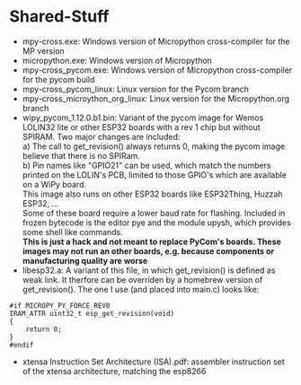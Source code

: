 # Shared-Stuff
- mpy-cross.exe: Windows version of Micropython cross-compiler for the MP version
- micropython.exe: Windows version of Micropython
- mpy-cross_pycom.exe: Windows version of Micropython cross-compiler for the pycom build
- mpy-cross_pycom_linux: Linux version for the Pycom branch
- mpy-cross_microython_org_linux: Linux version for the Micropython.org branch
- wipy_pycom_1.12.0.b1.bin: Variant of the pycom image for Wemos LOLIN32 lite or other ESP32 boards with a rev 1 chip but without SPIRAM.
Two major changes are included:  
  a) The call to get_revision() always returns 0, making the pycom image believe that
there is no SPIRam.  
  b) Pin names like "GPIO21" can be used, which match the numbers
printed on the LOLIN's PCB, limited to those GPIO's which are available on a WiPy board.  
This image also runs on other ESP32 boards like ESP32Thing, Huzzah ESP32, ...   
Some of these board require a lower baud rate for flashing.
Included in frozen bytecode is the editor pye and the module upysh, which provides some shell like commands.  
**This is just a hack and not meant to replace PyCom's boards. These images may not run an other boards, e.g. because components or manufacturing quality are worse**
- libesp32.a: A variant of this file, in which get_revision() is defined as weak
link. It therfore can be overriden by a homebrew version of get_revision().
The one I use (and placed into main.c) looks like:  
```
#if MICROPY_PY_FORCE_REV0
IRAM_ATTR uint32_t esp_get_revision(void)
{
    return 0;
}
#endif
```
- xtensa Instruction Set Architecture (ISA).pdf: assembler instruction set of the xtensa architecture, matching the esp8266
